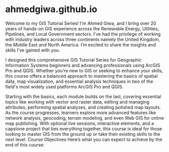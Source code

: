 # ahmedgiwa.github.io
Welcome to my GIS Tutorial Series! I'm Ahmed Giwa, and I bring over 20 years of hands-on GIS experience across the Renewable Energy, Utilities, Pipelines, and Local Government sectors. I've had the privilege of working with industry leaders across three continents namely the United Kingdom, the Middle East and North America. I’m excited to share the insights and skills I’ve gained with you. 

I designed this comprehensive GIS Tutorial Series for Geographic Information Systems beginners and advancing professionals using ArcGIS Pro and QGIS. Whether you’re new to GIS or seeking to enhance your skills, this course offers a balanced approach to mastering the basics of spatial data, map visualization, and essential analysis techniques in two of the field's most widely used platforms ArcGIS Pro and QGIS. 

Starting with the basics, each module builds on the last, covering essential topics like working with vector and raster data, editing and managing attributes, performing spatial analyses, and creating polished map layouts. As the course progresses, learners explore more advanced features like network analysis, geocoding, terrain modeling, and even Web GIS for online map publishing. With optional live sessions, interactive elements, and a capstone project that ties everything together, this course is ideal for those looking to master GIS from the ground up or take their existing skills to the next level. Course Objectives Here’s what you can expect to achieve by the end of this course: 
